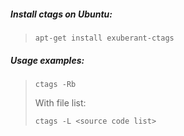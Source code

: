 
##### Install ctags on Ubuntu:    
>     
> ```
> apt-get install exuberant-ctags
> ```
> 
##### Usage examples: 
>
> ``` 
> ctags -Rb
> ```
> 
> With file list: 
> ```
> ctags -L <source code list>
> ```


